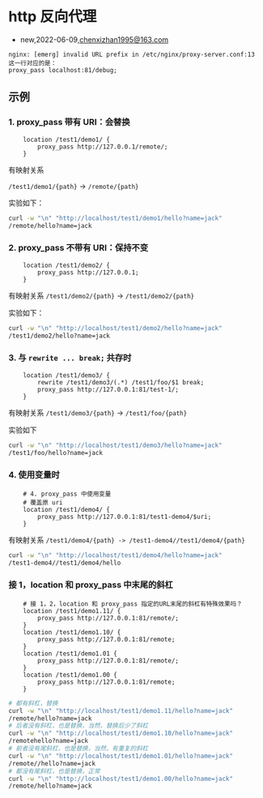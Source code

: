 # http 反向代理
- new,2022-06-09,chenxizhan1995@163.com

```
nginx: [emerg] invalid URL prefix in /etc/nginx/proxy-server.conf:13
这一行对应的是：
proxy_pass localhost:81/debug;
```
## 示例
### 1. proxy_pass 带有 URI：会替换
```
    location /test1/demo1/ {
        proxy_pass http://127.0.0.1/remote/;
    }
```
有映射关系

`/test1/demo1/{path}` -> `/remote/{path}`

实验如下：
```bash
curl -w "\n" "http://localhost/test1/demo1/hello?name=jack"
/remote/hello?name=jack
```
### 2. proxy_pass 不带有 URI：保持不变
```
    location /test1/demo2/ {
        proxy_pass http://127.0.0.1;
    }
```
有映射关系 `/test1/demo2/{path}` -> `/test1/demo2/{path}`

实验如下：
```bash
curl -w "\n" "http://localhost/test1/demo2/hello?name=jack"
/test1/demo2/hello?name=jack
```

### 3. 与 `rewrite ... break;` 共存时
```
    location /test1/demo3/ {
        rewrite /test1/demo3/(.*) /test1/foo/$1 break;
        proxy_pass http://127.0.0.1:81/test-1/;
    }
```
有映射关系 `/test1/demo3/{path}` ->  `/test1/foo/{path}`

实验如下
```bash
curl -w "\n" "http://localhost/test1/demo3/hello?name=jack"
/test1/foo/hello?name=jack
```
### 4. 使用变量时
```
    # 4. proxy_pass 中使用变量
    # 覆盖原 uri
    location /test1/demo4/ {
        proxy_pass http://127.0.0.1:81/test1-demo4/$uri;
    }
```

有映射关系 `/test1/demo4/{path} -> /test1-demo4//test1/demo4/{path}`

```bash
curl -w "\n" "http://localhost/test1/demo4/hello?name=jack"
/test1-demo4//test1/demo4/hello
```

### 接 1，location 和 proxy_pass 中末尾的斜杠
```
    # 接 1，2，location 和 proxy_pass 指定的URL末尾的斜杠有特殊效果吗？
    location /test1/demo1.11/ {
        proxy_pass http://127.0.0.1:81/remote/;
    }
    location /test1/demo1.10/ {
        proxy_pass http://127.0.0.1:81/remote;
    }
    location /test1/demo1.01 {
        proxy_pass http://127.0.0.1:81/remote/;
    }
    location /test1/demo1.00 {
        proxy_pass http://127.0.0.1:81/remote;
    }
```

```bash
# 都有斜杠，替换
curl -w "\n" "http://localhost/test1/demo1.11/hello?name=jack"
/remote/hello?name=jack
# 后者没有斜杠，也是替换，当然，替换后少了斜杠
curl -w "\n" "http://localhost/test1/demo1.10/hello?name=jack"
/remotehello?name=jack
# 前者没有尾斜杠，也是替换，当然，有重复的斜杠
curl -w "\n" "http://localhost/test1/demo1.01/hello?name=jack"
/remote//hello?name=jack
# 都没有尾斜杠，也是替换，正常
curl -w "\n" "http://localhost/test1/demo1.00/hello?name=jack"
/remote/hello?name=jack
```
